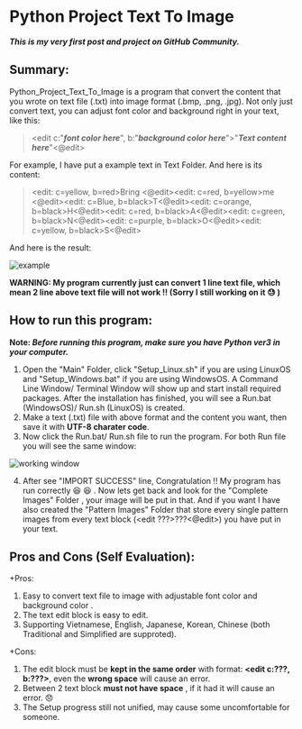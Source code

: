 # Python Project Text To Image
**_This is my very first post and project on GitHub Community._**	

## Summary:
Python_Project_Text_To_Image is a program that convert the content that you wrote on text file (.txt) into image format (.bmp, .png, .jpg). Not only just convert text, you can adjust font color and background right in your text, like this:

> <edit c:"**_font color here_**", b:"**_background color here_**">"**_Text content here_**"<@edit>

For example, I have put a example text in Text Folder. And here is its content: 

> <edit: c=yellow, b=red>Bring <@edit><edit: c=red, b=yellow>me <@edit><edit: c=Blue, b=black>T<@edit><edit: c=orange, b=black>H<@edit><edit: c=red, b=black>A<@edit><edit: c=green, b=black>N<@edit><edit: c=purple, b=black>O<@edit><edit: c=yellow, b=black>S<@edit>

And here is the result:

![example](https://github.com/CQHofsns/Python_Project_Text_To_Image/blob/master/For%20README.md/result.png)

**WARNING: My program currently just can convert 1 line text file, which mean 2 line above text file will not work !! (Sorry I still working on it  :sweat: )**

## How to run this program:
**Note: _Before running this program, make sure you have Python ver3 in your computer._**

1. Open the "Main" Folder, click "Setup_Linux.sh" if you are using LinuxOS and "Setup_Windows.bat" if you are using WindowsOS. A Command Line Window/ Terminal Window will show up and start install required packages. After the installation has finished, you will see a Run.bat (WindowsOS)/ Run.sh (LinuxOS) is created.
2. Make a text (.txt) file with above format and the content you want, then save it with **UTF-8 charater code**.
3. Now click the Run.bat/ Run.sh file to run the program. For both Run file you will see the same window:

![working window](https://github.com/CQHofsns/Python_Project_Text_To_Image/blob/master/For%20README.md/working%20window.png)

4. After see "IMPORT SUCCESS" line, Congratulation !! My program has run correctly :satisfied: :satisfied: . Now lets get back and look for the "Complete Images" Folder , your image will be put in that. And if you want I have also created the "Pattern Images" Folder that store every single pattern images from every text block (<edit ???>???<@edit>) you have put in your text.

## Pros and Cons (Self Evaluation):
+Pros:
  1. Easy to convert text file to image with adjustable font color and background color .
  2. The text edit block is easy to edit.
  3. Supporting Vietnamese, English, Japanese, Korean, Chinese (both Traditional and Simplified are supproted).
 
+Cons:
  1. The edit block must be **kept in the same order** with format: **<edit c:???, b:???>**, even the **wrong space** will cause an error.
  2. Between 2 text block **must not have space** , if it had it will cause an error. :disappointed:	
  3. The Setup progress still not unified, may cause some uncomfortable for someone.
 
##   
